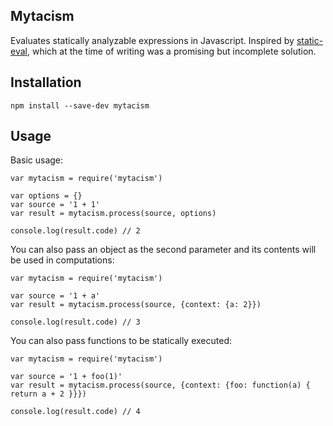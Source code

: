 Mytacism
---

Evaluates statically analyzable expressions in Javascript. Inspired by
[static-eval](https://github.com/substack/static-eval), which at the time of writing was a promising
but incomplete solution.


Installation
---

    npm install --save-dev mytacism


Usage
---

Basic usage:

    var mytacism = require('mytacism')
    
    var options = {}
    var source = '1 + 1'
    var result = mytacism.process(source, options)
    
    console.log(result.code) // 2

You can also pass an object as the second parameter and its contents will be used in computations:

    var mytacism = require('mytacism')
    
    var source = '1 + a'
    var result = mytacism.process(source, {context: {a: 2}})
    
    console.log(result.code) // 3
    
You can also pass functions to be statically executed:

    var mytacism = require('mytacism')
    
    var source = '1 + foo(1)'
    var result = mytacism.process(source, {context: {foo: function(a) { return a + 2 }}})
    
    console.log(result.code) // 4
